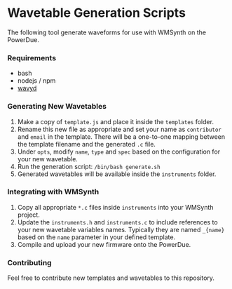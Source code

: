 # Wavetable Generation Scripts

The following tool generate waveforms for use with WMSynth on the PowerDue.

### Requirements
* bash
* nodejs / npm
* [wavyd](https://www.npmjs.com/package/wavyd)

### Generating New Wavetables
1. Make a copy of `template.js` and place it inside the `templates` folder.
2. Rename this new file as appropriate and set your name as `contributor` and `email` in the template. There will be a one-to-one mapping between the template filename and the generated `.c` file.
3. Under `opts`, modify `name`, `type` and `spec` based on the configuration for your new wavetable.
4. Run the generation script: `/bin/bash generate.sh`
5. Generated wavetables will be available inside the `instruments` folder.

### Integrating with WMSynth
1. Copy all appropriate `*.c` files inside `instruments` into your WMSynth project.
2. Update the `instruments.h` and `instruments.c` to include references to your new wavetable variables names. Typically they are named `_{name}` based on the `name` parameter in your defined template.
3. Compile and upload your new firmware onto the PowerDue.

### Contributing
Feel free to contribute new templates and wavetables to this repository.
